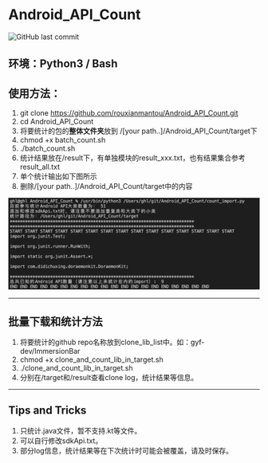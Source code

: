# Android_API_Count

![GitHub last commit](https://img.shields.io/github/last-commit/rouxianmantou/Android_API_Count)

## 环境：Python3 / Bash

## 使用方法：
1. git clone https://github.com/rouxianmantou/Android_API_Count.git
2. cd Android_API_Count
3. 将要统计的包的**整体文件夹**放到 /[your path..]/Android_API_Count/target下
4. chmod +x batch_count.sh
5. ./batch_count.sh
6. 统计结果放在/result下，有单独模块的result_xxx.txt，也有结果集合参考result_all.txt
7. 单个统计输出如下图所示
8. 删除/[your path..]/Android_API_Count/target中的内容

![output_img](output_img.jpg)
___
## 批量下载和统计方法
1. 将要统计的github repo名称放到clone_lib_list中。如：gyf-dev/ImmersionBar
2. chmod +x clone_and_count_lib_in_target.sh
3. ./clone_and_count_lib_in_target.sh
4. 分别在/target和/result查看clone log，统计结果等信息。
___
## Tips and Tricks
1. 只统计.java文件，暂不支持.kt等文件。
2. 可以自行修改sdkApi.txt。
3. 部分log信息，统计结果等在下次统计时可能会被覆盖，请及时保存。
